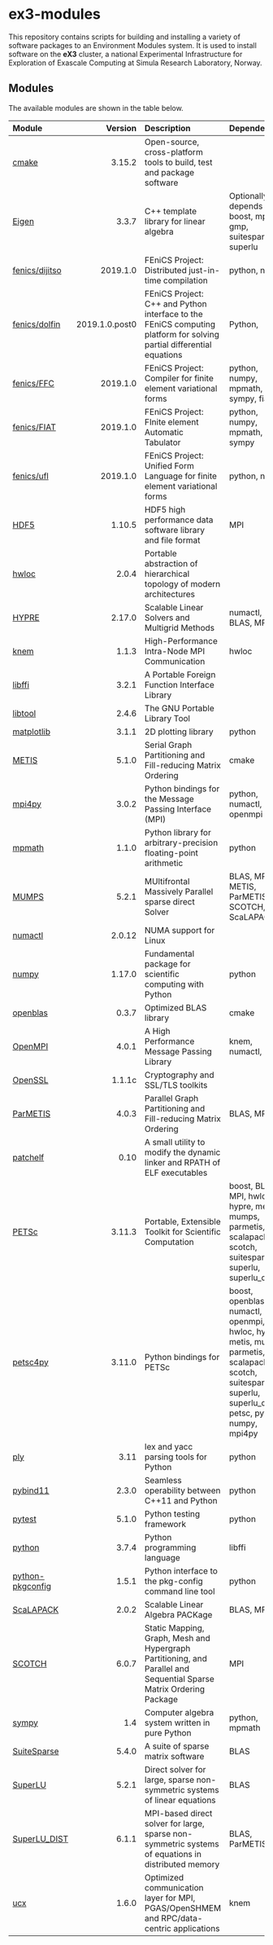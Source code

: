 # ex3-modules
This repository contains scripts for building and installing a variety of software packages to an Environment Modules system. It is used to install software on the **eX3** cluster, a national Experimental Infrastructure for Exploration of Exascale Computing at Simula Research Laboratory, Norway.


## Modules
The available modules are shown in the table below.

| Module       | Version | Description | Dependencies |
| :---         | ---:    | :---         | :---  |
| [cmake](https://cmake.org) | 3.15.2 | Open-source, cross-platform tools to build, test and package software | |
| [Eigen](http://eigen.tuxfamily.org/index.php?title=Main_Page) | 3.3.7 | C++ template library for linear algebra | Optionally depends on boost, mpfr, gmp, suitesparse, superlu |
| [fenics/dijitso](https://bitbucket.org/fenics-project/dijitso/) | 2019.1.0 | FEniCS Project: Distributed just-in-time compilation | python, numpy |
| [fenics/dolfin](https://bitbucket.org/fenics-project/dolfin/) | 2019.1.0.post0 | FEniCS Project: C++ and Python interface to the FEniCS computing platform for solving partial differential equations | Python,  |
| [fenics/FFC](https://bitbucket.org/fenics-project/ffc/) | 2019.1.0 | FEniCS Project: Compiler for finite element variational forms | python, numpy, mpmath, sympy, fiat, ufl  |
| [fenics/FIAT](https://bitbucket.org/fenics-project/fiat/) | 2019.1.0 | FEniCS Project: FInite element Automatic Tabulator | python, numpy, mpmath, sympy |
| [fenics/ufl](https://bitbucket.org/fenics-project/ufl/) | 2019.1.0 | FEniCS Project: Unified Form Language for finite element variational forms | python, numpy |
| [HDF5](https://www.hdfgroup.org/solutions/hdf5/) | 1.10.5 | HDF5 high performance data software library and file format | MPI |
| [hwloc](https://www.open-mpi.org/projects/hwloc/) | 2.0.4 | Portable abstraction of hierarchical topology of modern architectures | |
| [HYPRE](https://computing.llnl.gov/projects/hypre-scalable-linear-solvers-multigrid-methods) | 2.17.0 | Scalable Linear Solvers and Multigrid Methods | numactl, BLAS, MPI |
| [knem](http://knem.gforge.inria.fr/) | 1.1.3 | High-Performance Intra-Node MPI Communication | hwloc |
| [libffi](https://sourceware.org/libffi/) | 3.2.1 | A Portable Foreign Function Interface Library | |
| [libtool](https://www.gnu.org/software/libtool) | 2.4.6 | The GNU Portable Library Tool | |
| [matplotlib](https://matplotlib.org) | 3.1.1 | 2D plotting library | python |
| [METIS](http://glaros.dtc.umn.edu/gkhome/metis/metis/overview) | 5.1.0 | Serial Graph Partitioning and Fill-reducing Matrix Ordering | cmake |
| [mpi4py](https://mpi4py.readthedocs.io) | 3.0.2 | Python bindings for the Message Passing Interface (MPI) | python, numactl, ucx, openmpi |
| [mpmath](http://mpmath.org) | 1.1.0 | Python library for arbitrary-precision floating-point arithmetic | python |
| [MUMPS](http://mumps.enseeiht.fr/) | 5.2.1 | MUltifrontal Massively Parallel sparse direct Solver | BLAS, MPI, METIS, ParMETIS, SCOTCH, ScaLAPACK |
| [numactl](https://github.com/numactl/numactl) | 2.0.12 | NUMA support for Linux | |
| [numpy](https://www.numpy.org) | 1.17.0 | Fundamental package for scientific computing with Python | python |
| [openblas](https://openblas.net) | 0.3.7 | Optimized BLAS library | cmake |
| [OpenMPI](https://www.open-mpi.org) | 4.0.1 | A High Performance Message Passing Library | knem, numactl, ucx |
| [OpenSSL](https://www.openssl.org) | 1.1.1c | Cryptography and SSL/TLS toolkits | |
| [ParMETIS](http://glaros.dtc.umn.edu/gkhome/metis/parmetis/overview) | 4.0.3 | Parallel Graph Partitioning and Fill-reducing Matrix Ordering | BLAS, MPI |
| [patchelf](https://nixos.org/patchelf.html) | 0.10 | A small utility to modify the dynamic linker and RPATH of ELF executables | |
| [PETSc](https://www.mcs.anl.gov/petsc/) | 3.11.3 | Portable, Extensible Toolkit for Scientific Computation | boost, BLAS, MPI, hwloc, hypre, metis, mumps, parmetis, scalapack, scotch, suitesparse, superlu, superlu\_dist |
| [petsc4py](https://bitbucket.org/petsc/petsc4py) | 3.11.0 | Python bindings for PETSc | boost, openblas, numactl, ucx, openmpi, hwloc, hypre, metis, mumps, parmetis, scalapack, scotch, suitesparse, superlu, superlu\_dist, petsc, python, numpy, mpi4py |
| [ply](https://www.dabeaz.com/ply) | 3.11 | lex and yacc parsing tools for Python | python |
| [pybind11](https://github.com/pybind/pybind11) | 2.3.0 | Seamless operability between C++11 and Python | python |
| [pytest](https://docs.pytest.org/) | 5.1.0 | Python testing framework | python |
| [python](https://github.com/pybind/pybind11) | 3.7.4 | Python programming language | libffi |
| [python-pkgconfig](https://github.com/matze/pkgconfig) | 1.5.1 | Python interface to the pkg-config command line tool | python |
| [ScaLAPACK](http://www.netlib.org/scalapack/) | 2.0.2 | Scalable Linear Algebra PACKage | BLAS, MPI |
| [SCOTCH](https://www.labri.fr/perso/pelegrin/scotch/) | 6.0.7 | Static Mapping, Graph, Mesh and Hypergraph Partitioning, and Parallel and Sequential Sparse Matrix Ordering Package | MPI |
| [sympy](https://www.sympy.org) | 1.4 | Computer algebra system written in pure Python | python, mpmath |
| [SuiteSparse](http://faculty.cse.tamu.edu/davis/suitesparse.html) | 5.4.0 | A suite of sparse matrix software | BLAS |
| [SuperLU](https://github.com/xiaoyeli/superlu) | 5.2.1 | Direct solver for large, sparse non-symmetric systems of linear equations | BLAS |
| [SuperLU\_DIST](https://github.com/xiaoyeli/superlu_dist) | 6.1.1 | MPI-based direct solver for large, sparse non-symmetric systems of equations in distributed memory | BLAS, ParMETIS |
| [ucx](http://openucx.org) | 1.6.0 | Optimized communication layer for MPI, PGAS/OpenSHMEM and RPC/data-centric applications | knem |

